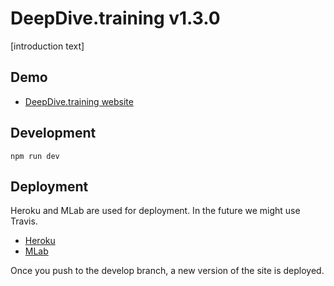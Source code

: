 # DeepDive.training v1.3.0

[introduction text]

## Demo

- [DeepDive.training website](https://deepdive.training)

## Development

    npm run dev

## Deployment

Heroku and MLab are used for deployment. In the future we might use Travis.

- [Heroku](http://herokuapp.com/)
- [MLab](https://mlab.com/)

Once you push to the develop branch, a new version of the site is deployed.
